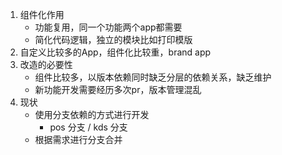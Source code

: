 1. 组件化作用
	- 功能复用，同一个功能两个app都需要
	- 简化代码逻辑，独立的模块比如打印模版
2. 自定义比较多的App，组件化比较重，brand app
3. 改造的必要性
	- 组件比较多，以版本依赖同时缺乏分层的依赖关系，缺乏维护
	- 新功能开发需要经历多次pr，版本管理混乱
4. 现状
	- 使用分支依赖的方式进行开发
		- pos 分支 / kds 分支
	- 根据需求进行分支合并
	












 








    






